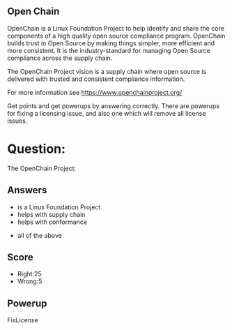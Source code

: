 ## Open Chain
OpenChain is a Linux Foundation Project to help identify and share
the core components of a high quality open source compliance program.
OpenChain builds trust in Open Source by making things simpler,
more efficient and more consistent.
It is the industry-standard for managing
Open Source compliance across the supply chain.

The OpenChain Project vision is a supply chain
where open source is delivered with trusted
and consistent compliance information.

For more information see https://www.openchainproject.org/

Get points and get powerups
by answering correctly.
There are powerups for
fixing a licensing issue,
and also one which will
remove all license issues.


# Question:
The OpenChain Project:

## Answers
- is a Linux Foundation Project
- helps with supply chain
- helps with conformance
* all of the above

## Score
- Right:25
- Wrong:5

## Powerup
FixLicense
